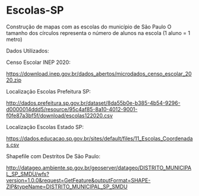 # Escolas-SP
Construção de mapas com as escolas do município de São Paulo
O tamanho dos círculos representa o número de alunos na escola (1 aluno = 1 metro)

Dados Utilizados:

Censo Escolar INEP 2020:

https://download.inep.gov.br/dados_abertos/microdados_censo_escolar_2020.zip

Localização Escolas Prefeitura SP:

http://dados.prefeitura.sp.gov.br/dataset/8da55b0e-b385-4b54-9296-d0000014ddd5/resource/95c4af85-8a10-4012-9001-f0fe87a3bf5f/download/escolas122020.csv

Localização Escolas Estado SP:

https://dados.educacao.sp.gov.br/sites/default/files/11_Escolas_Coordenadas.csv

Shapefile com Destritos De São Paulo:

http://datageo.ambiente.sp.gov.br/geoserver/datageo/DISTRITO_MUNICIPAL_SP_SMDU/wfs?version=1.0.0&request=GetFeature&outputFormat=SHAPE-ZIP&typeName=DISTRITO_MUNICIPAL_SP_SMDU
